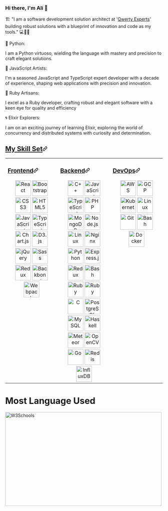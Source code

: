 ### Hi there, I'm Ali   👋


    
🏗️ "I am a software development solution architect at '<a href="https://qwertyexperts.com/">Qwerty Experts</a>' building robust solutions with a blueprint of innovation and code as my tools." 💻🔧🏢

🐍 Python:

I am a Python virtuoso, wielding the language with mastery and precision to craft elegant solutions.

🚀 JavaScript Artists:

I'm a seasoned JavaScript and TypeScript expert developer with a decade of experience, shaping web applications with precision and innovation.


💎 Ruby Artisans:

I excel as a Ruby developer, crafting robust and elegant software with a keen eye for quality and efficiency


🌀 Elixir Explorers:

I am on an exciting journey of learning Elixir, exploring the world of concurrency and distributed systems with curiosity and determination.

<h2 id="user-content-my-skill-set" dir="auto"><a class="heading-link" href="#my-skill-set">My Skill Set<svg class="octicon octicon-link" viewBox="0 0 16 16" version="1.1" width="16" height="16" aria-hidden="true"><path d="m7.775 3.275 1.25-1.25a3.5 3.5 0 1 1 4.95 4.95l-2.5 2.5a3.5 3.5 0 0 1-4.95 0 .751.751 0 0 1 .018-1.042.751.751 0 0 1 1.042-.018 1.998 1.998 0 0 0 2.83 0l2.5-2.5a2.002 2.002 0 0 0-2.83-2.83l-1.25 1.25a.751.751 0 0 1-1.042-.018.751.751 0 0 1-.018-1.042Zm-4.69 9.64a1.998 1.998 0 0 0 2.83 0l1.25-1.25a.751.751 0 0 1 1.042.018.751.751 0 0 1 .018 1.042l-1.25 1.25a3.5 3.5 0 1 1-4.95-4.95l2.5-2.5a3.5 3.5 0 0 1 4.95 0 .751.751 0 0 1-.018 1.042.751.751 0 0 1-1.042.018 1.998 1.998 0 0 0-2.83 0l-2.5 2.5a1.998 1.998 0 0 0 0 2.83Z"></path></svg></a></h2>

<table><tbody><tr><td valign="top" width="33%">
<h3 id="user-content-frontend" dir="auto"><a class="heading-link" href="#frontend">Frontend<svg class="octicon octicon-link" viewBox="0 0 16 16" version="1.1" width="16" height="16" aria-hidden="true"><path d="m7.775 3.275 1.25-1.25a3.5 3.5 0 1 1 4.95 4.95l-2.5 2.5a3.5 3.5 0 0 1-4.95 0 .751.751 0 0 1 .018-1.042.751.751 0 0 1 1.042-.018 1.998 1.998 0 0 0 2.83 0l2.5-2.5a2.002 2.002 0 0 0-2.83-2.83l-1.25 1.25a.751.751 0 0 1-1.042-.018.751.751 0 0 1-.018-1.042Zm-4.69 9.64a1.998 1.998 0 0 0 2.83 0l1.25-1.25a.751.751 0 0 1 1.042.018.751.751 0 0 1 .018 1.042l-1.25 1.25a3.5 3.5 0 1 1-4.95-4.95l2.5-2.5a3.5 3.5 0 0 1 4.95 0 .751.751 0 0 1-.018 1.042.751.751 0 0 1-1.042.018 1.998 1.998 0 0 0-2.83 0l-2.5 2.5a1.998 1.998 0 0 0 0 2.83Z"></path></svg></a></h3>
<div align="center" dir="auto">  
<a target="_blank" rel="noopener noreferrer nofollow" href="https://camo.githubusercontent.com/518977ed5e52020624daf41cf644046368af610f19a7b1220dd1d58377d08288/68747470733a2f2f70726f66696c696e61746f722e7269736861762e6465762f736b696c6c732d6173736574732f72656163742d6f726967696e616c2d776f72646d61726b2e737667"><img src="https://camo.githubusercontent.com/518977ed5e52020624daf41cf644046368af610f19a7b1220dd1d58377d08288/68747470733a2f2f70726f66696c696e61746f722e7269736861762e6465762f736b696c6c732d6173736574732f72656163742d6f726967696e616c2d776f72646d61726b2e737667" alt="React" height="50" data-canonical-src="https://profilinator.rishav.dev/skills-assets/react-original-wordmark.svg" style="max-width: 100%;"></a>  
<a target="_blank" rel="noopener noreferrer nofollow" href="https://camo.githubusercontent.com/3523bd4e344ec5909336e3891b7511da62905e8953381f6fa69c11983e8fd9f6/68747470733a2f2f70726f66696c696e61746f722e7269736861762e6465762f736b696c6c732d6173736574732f626f6f7473747261702d706c61696e2e737667"><img src="https://camo.githubusercontent.com/3523bd4e344ec5909336e3891b7511da62905e8953381f6fa69c11983e8fd9f6/68747470733a2f2f70726f66696c696e61746f722e7269736861762e6465762f736b696c6c732d6173736574732f626f6f7473747261702d706c61696e2e737667" alt="Bootstrap" height="50" data-canonical-src="https://profilinator.rishav.dev/skills-assets/bootstrap-plain.svg" style="max-width: 100%;"></a>  
<a target="_blank" rel="noopener noreferrer nofollow" href="https://camo.githubusercontent.com/1f14c9c472b21cf8790a4fb6914be3a3181e957ecc2b397775f06a989d20cb37/68747470733a2f2f70726f66696c696e61746f722e7269736861762e6465762f736b696c6c732d6173736574732f637373332d6f726967696e616c2d776f72646d61726b2e737667"><img src="https://camo.githubusercontent.com/1f14c9c472b21cf8790a4fb6914be3a3181e957ecc2b397775f06a989d20cb37/68747470733a2f2f70726f66696c696e61746f722e7269736861762e6465762f736b696c6c732d6173736574732f637373332d6f726967696e616c2d776f72646d61726b2e737667" alt="CSS3" height="50" data-canonical-src="https://profilinator.rishav.dev/skills-assets/css3-original-wordmark.svg" style="max-width: 100%;"></a>  
<a target="_blank" rel="noopener noreferrer nofollow" href="https://camo.githubusercontent.com/bfa71fe5e1eb3ca57a7e4ef9c6b2ca21414c4fdab27ac6861e211e7cfe8f7d9f/68747470733a2f2f70726f66696c696e61746f722e7269736861762e6465762f736b696c6c732d6173736574732f68746d6c352d6f726967696e616c2d776f72646d61726b2e737667"><img src="https://camo.githubusercontent.com/bfa71fe5e1eb3ca57a7e4ef9c6b2ca21414c4fdab27ac6861e211e7cfe8f7d9f/68747470733a2f2f70726f66696c696e61746f722e7269736861762e6465762f736b696c6c732d6173736574732f68746d6c352d6f726967696e616c2d776f72646d61726b2e737667" alt="HTML5" height="50" data-canonical-src="https://profilinator.rishav.dev/skills-assets/html5-original-wordmark.svg" style="max-width: 100%;"></a>  
<a target="_blank" rel="noopener noreferrer nofollow" href="https://camo.githubusercontent.com/7a2b6137fa6818b1c85f86347a6b4a75ee52681d4a190c506df972e3c5459980/68747470733a2f2f70726f66696c696e61746f722e7269736861762e6465762f736b696c6c732d6173736574732f6a6176617363726970742d6f726967696e616c2e737667"><img src="https://camo.githubusercontent.com/7a2b6137fa6818b1c85f86347a6b4a75ee52681d4a190c506df972e3c5459980/68747470733a2f2f70726f66696c696e61746f722e7269736861762e6465762f736b696c6c732d6173736574732f6a6176617363726970742d6f726967696e616c2e737667" alt="JavaScript" height="50" data-canonical-src="https://profilinator.rishav.dev/skills-assets/javascript-original.svg" style="max-width: 100%;"></a>  
<a target="_blank" rel="noopener noreferrer nofollow" href="https://camo.githubusercontent.com/94890eb1b8c3ce19ea73189dade730fa967a8fe08899f25cab17b57a5d4339dc/68747470733a2f2f70726f66696c696e61746f722e7269736861762e6465762f736b696c6c732d6173736574732f747970657363726970742d6f726967696e616c2e737667"><img src="https://camo.githubusercontent.com/94890eb1b8c3ce19ea73189dade730fa967a8fe08899f25cab17b57a5d4339dc/68747470733a2f2f70726f66696c696e61746f722e7269736861762e6465762f736b696c6c732d6173736574732f747970657363726970742d6f726967696e616c2e737667" alt="TypeScript" height="50" data-canonical-src="https://profilinator.rishav.dev/skills-assets/typescript-original.svg" style="max-width: 100%;"></a>  
<a target="_blank" rel="noopener noreferrer nofollow" href="https://camo.githubusercontent.com/5ef323398644d0544cbf5284d118cd027594a32f1ad973d13667f169d245e382/68747470733a2f2f70726f66696c696e61746f722e7269736861762e6465762f736b696c6c732d6173736574732f6c6f676f2d7469746c652e737667"><img src="https://camo.githubusercontent.com/5ef323398644d0544cbf5284d118cd027594a32f1ad973d13667f169d245e382/68747470733a2f2f70726f66696c696e61746f722e7269736861762e6465762f736b696c6c732d6173736574732f6c6f676f2d7469746c652e737667" alt="Chart.js" height="50" data-canonical-src="https://profilinator.rishav.dev/skills-assets/logo-title.svg" style="max-width: 100%;"></a>  
<a target="_blank" rel="noopener noreferrer nofollow" href="https://camo.githubusercontent.com/d2bb4714966b3370fbb87a07320d331398d1315a7aad2c0cf440c3f233def73e/68747470733a2f2f70726f66696c696e61746f722e7269736861762e6465762f736b696c6c732d6173736574732f64336a732d6f726967696e616c2e737667"><img src="https://camo.githubusercontent.com/d2bb4714966b3370fbb87a07320d331398d1315a7aad2c0cf440c3f233def73e/68747470733a2f2f70726f66696c696e61746f722e7269736861762e6465762f736b696c6c732d6173736574732f64336a732d6f726967696e616c2e737667" alt="D3.js" height="50" data-canonical-src="https://profilinator.rishav.dev/skills-assets/d3js-original.svg" style="max-width: 100%;"></a>  
<a target="_blank" rel="noopener noreferrer nofollow" href="https://camo.githubusercontent.com/4139e3f1661018381e0961baa746518f0e394103f0261c8b191474c6f7694a78/68747470733a2f2f70726f66696c696e61746f722e7269736861762e6465762f736b696c6c732d6173736574732f6a71756572792e706e67"><img src="https://camo.githubusercontent.com/4139e3f1661018381e0961baa746518f0e394103f0261c8b191474c6f7694a78/68747470733a2f2f70726f66696c696e61746f722e7269736861762e6465762f736b696c6c732d6173736574732f6a71756572792e706e67" alt="jQuery" height="50" data-canonical-src="https://profilinator.rishav.dev/skills-assets/jquery.png" style="max-width: 100%;"></a>  
<a target="_blank" rel="noopener noreferrer nofollow" href="https://camo.githubusercontent.com/34be724565315ff2235ad3237bb21f3db805f559e94b878ce7cd722e4e358cac/68747470733a2f2f70726f66696c696e61746f722e7269736861762e6465762f736b696c6c732d6173736574732f736173732d6f726967696e616c2e737667"><img src="https://camo.githubusercontent.com/34be724565315ff2235ad3237bb21f3db805f559e94b878ce7cd722e4e358cac/68747470733a2f2f70726f66696c696e61746f722e7269736861762e6465762f736b696c6c732d6173736574732f736173732d6f726967696e616c2e737667" alt="Sass" height="50" data-canonical-src="https://profilinator.rishav.dev/skills-assets/sass-original.svg" style="max-width: 100%;"></a>  
<a target="_blank" rel="noopener noreferrer nofollow" href="https://camo.githubusercontent.com/b81456c0e15928e93c1e5f4d06b6a6938718d8f106a8169a570cd42b5e32f608/68747470733a2f2f70726f66696c696e61746f722e7269736861762e6465762f736b696c6c732d6173736574732f72656475782d6f726967696e616c2e737667"><img src="https://camo.githubusercontent.com/b81456c0e15928e93c1e5f4d06b6a6938718d8f106a8169a570cd42b5e32f608/68747470733a2f2f70726f66696c696e61746f722e7269736861762e6465762f736b696c6c732d6173736574732f72656475782d6f726967696e616c2e737667" alt="Redux" height="50" data-canonical-src="https://profilinator.rishav.dev/skills-assets/redux-original.svg" style="max-width: 100%;"></a>  
<a target="_blank" rel="noopener noreferrer nofollow" href="https://camo.githubusercontent.com/8990e11f4bfab9ecbebf491972c7b9ff19bb738a592e84d67d546bf76546fb19/68747470733a2f2f70726f66696c696e61746f722e7269736861762e6465762f736b696c6c732d6173736574732f6261636b626f6e656a732d6f726967696e616c2d776f72646d61726b2e737667"><img src="https://camo.githubusercontent.com/8990e11f4bfab9ecbebf491972c7b9ff19bb738a592e84d67d546bf76546fb19/68747470733a2f2f70726f66696c696e61746f722e7269736861762e6465762f736b696c6c732d6173736574732f6261636b626f6e656a732d6f726967696e616c2d776f72646d61726b2e737667" alt="Backbone.js" height="50" data-canonical-src="https://profilinator.rishav.dev/skills-assets/backbonejs-original-wordmark.svg" style="max-width: 100%;"></a>  
<a target="_blank" rel="noopener noreferrer nofollow" href="https://camo.githubusercontent.com/b44c84ce9c2fd580a8df419ea97d086de4b40ac53f96d3f76039c459b291c106/68747470733a2f2f70726f66696c696e61746f722e7269736861762e6465762f736b696c6c732d6173736574732f7765627061636b2d6f726967696e616c2e737667"><img src="https://camo.githubusercontent.com/b44c84ce9c2fd580a8df419ea97d086de4b40ac53f96d3f76039c459b291c106/68747470733a2f2f70726f66696c696e61746f722e7269736861762e6465762f736b696c6c732d6173736574732f7765627061636b2d6f726967696e616c2e737667" alt="Webpack" height="50" data-canonical-src="https://profilinator.rishav.dev/skills-assets/webpack-original.svg" style="max-width: 100%;"></a>  
</div>
</td><td valign="top" width="33%">
<h3 id="user-content-backend" dir="auto"><a class="heading-link" href="#backend">Backend<svg class="octicon octicon-link" viewBox="0 0 16 16" version="1.1" width="16" height="16" aria-hidden="true"><path d="m7.775 3.275 1.25-1.25a3.5 3.5 0 1 1 4.95 4.95l-2.5 2.5a3.5 3.5 0 0 1-4.95 0 .751.751 0 0 1 .018-1.042.751.751 0 0 1 1.042-.018 1.998 1.998 0 0 0 2.83 0l2.5-2.5a2.002 2.002 0 0 0-2.83-2.83l-1.25 1.25a.751.751 0 0 1-1.042-.018.751.751 0 0 1-.018-1.042Zm-4.69 9.64a1.998 1.998 0 0 0 2.83 0l1.25-1.25a.751.751 0 0 1 1.042.018.751.751 0 0 1 .018 1.042l-1.25 1.25a3.5 3.5 0 1 1-4.95-4.95l2.5-2.5a3.5 3.5 0 0 1 4.95 0 .751.751 0 0 1-.018 1.042.751.751 0 0 1-1.042.018 1.998 1.998 0 0 0-2.83 0l-2.5 2.5a1.998 1.998 0 0 0 0 2.83Z"></path></svg></a></h3>
<div align="center" dir="auto">  
<a target="_blank" rel="noopener noreferrer nofollow" href="https://camo.githubusercontent.com/716c20f454fef17485712c6bfda0f6343ac75983a673228c59aa3bf4076c9f99/68747470733a2f2f70726f66696c696e61746f722e7269736861762e6465762f736b696c6c732d6173736574732f63706c7573706c75732d6f726967696e616c2e737667"><img src="https://camo.githubusercontent.com/716c20f454fef17485712c6bfda0f6343ac75983a673228c59aa3bf4076c9f99/68747470733a2f2f70726f66696c696e61746f722e7269736861762e6465762f736b696c6c732d6173736574732f63706c7573706c75732d6f726967696e616c2e737667" alt="C++" height="50" data-canonical-src="https://profilinator.rishav.dev/skills-assets/cplusplus-original.svg" style="max-width: 100%;"></a>  
<a target="_blank" rel="noopener noreferrer nofollow" href="https://camo.githubusercontent.com/7a2b6137fa6818b1c85f86347a6b4a75ee52681d4a190c506df972e3c5459980/68747470733a2f2f70726f66696c696e61746f722e7269736861762e6465762f736b696c6c732d6173736574732f6a6176617363726970742d6f726967696e616c2e737667"><img src="https://camo.githubusercontent.com/7a2b6137fa6818b1c85f86347a6b4a75ee52681d4a190c506df972e3c5459980/68747470733a2f2f70726f66696c696e61746f722e7269736861762e6465762f736b696c6c732d6173736574732f6a6176617363726970742d6f726967696e616c2e737667" alt="JavaScript" height="50" data-canonical-src="https://profilinator.rishav.dev/skills-assets/javascript-original.svg" style="max-width: 100%;"></a>  
<a target="_blank" rel="noopener noreferrer nofollow" href="https://camo.githubusercontent.com/94890eb1b8c3ce19ea73189dade730fa967a8fe08899f25cab17b57a5d4339dc/68747470733a2f2f70726f66696c696e61746f722e7269736861762e6465762f736b696c6c732d6173736574732f747970657363726970742d6f726967696e616c2e737667"><img src="https://camo.githubusercontent.com/94890eb1b8c3ce19ea73189dade730fa967a8fe08899f25cab17b57a5d4339dc/68747470733a2f2f70726f66696c696e61746f722e7269736861762e6465762f736b696c6c732d6173736574732f747970657363726970742d6f726967696e616c2e737667" alt="TypeScript" height="50" data-canonical-src="https://profilinator.rishav.dev/skills-assets/typescript-original.svg" style="max-width: 100%;"></a>  
<a target="_blank" rel="noopener noreferrer nofollow" href="https://camo.githubusercontent.com/8cba877c9729b9af2c1e0952ce007c05a4be5bc723d56e50cf2f9f9c384a9d8e/68747470733a2f2f70726f66696c696e61746f722e7269736861762e6465762f736b696c6c732d6173736574732f7068702d6f726967696e616c2e737667"><img src="https://camo.githubusercontent.com/8cba877c9729b9af2c1e0952ce007c05a4be5bc723d56e50cf2f9f9c384a9d8e/68747470733a2f2f70726f66696c696e61746f722e7269736861762e6465762f736b696c6c732d6173736574732f7068702d6f726967696e616c2e737667" alt="PHP" height="50" data-canonical-src="https://profilinator.rishav.dev/skills-assets/php-original.svg" style="max-width: 100%;"></a>  
<a target="_blank" rel="noopener noreferrer nofollow" href="https://camo.githubusercontent.com/e643754982a9dba595811285c08c4667f1062a17d9e7eca8dd16b43995bf372b/68747470733a2f2f70726f66696c696e61746f722e7269736861762e6465762f736b696c6c732d6173736574732f6d6f6e676f64622d6f726967696e616c2d776f72646d61726b2e737667"><img src="https://camo.githubusercontent.com/e643754982a9dba595811285c08c4667f1062a17d9e7eca8dd16b43995bf372b/68747470733a2f2f70726f66696c696e61746f722e7269736861762e6465762f736b696c6c732d6173736574732f6d6f6e676f64622d6f726967696e616c2d776f72646d61726b2e737667" alt="MongoDB" height="50" data-canonical-src="https://profilinator.rishav.dev/skills-assets/mongodb-original-wordmark.svg" style="max-width: 100%;"></a>  
<a target="_blank" rel="noopener noreferrer nofollow" href="https://camo.githubusercontent.com/48c9507b62d83559dc3aef4f3951293b15ab2f5fa1029bdf6ec42f9fa062e775/68747470733a2f2f70726f66696c696e61746f722e7269736861762e6465762f736b696c6c732d6173736574732f6e6f64656a732d6f726967696e616c2d776f72646d61726b2e737667"><img src="https://camo.githubusercontent.com/48c9507b62d83559dc3aef4f3951293b15ab2f5fa1029bdf6ec42f9fa062e775/68747470733a2f2f70726f66696c696e61746f722e7269736861762e6465762f736b696c6c732d6173736574732f6e6f64656a732d6f726967696e616c2d776f72646d61726b2e737667" alt="Node.js" height="50" data-canonical-src="https://profilinator.rishav.dev/skills-assets/nodejs-original-wordmark.svg" style="max-width: 100%;"></a>  
<a target="_blank" rel="noopener noreferrer nofollow" href="https://camo.githubusercontent.com/0d57a1013ca687b2df81dc1652bf33293b0d9e43d4745d7e70f33b0c79fef474/68747470733a2f2f70726f66696c696e61746f722e7269736861762e6465762f736b696c6c732d6173736574732f6c696e75782d6f726967696e616c2e737667"><img src="https://camo.githubusercontent.com/0d57a1013ca687b2df81dc1652bf33293b0d9e43d4745d7e70f33b0c79fef474/68747470733a2f2f70726f66696c696e61746f722e7269736861762e6465762f736b696c6c732d6173736574732f6c696e75782d6f726967696e616c2e737667" alt="Linux" height="50" data-canonical-src="https://profilinator.rishav.dev/skills-assets/linux-original.svg" style="max-width: 100%;"></a>  
<a target="_blank" rel="noopener noreferrer nofollow" href="https://camo.githubusercontent.com/8b9fd4b3da512f7b042a866f2281f950db69a21c6e274089524f2796012bc59f/68747470733a2f2f70726f66696c696e61746f722e7269736861762e6465762f736b696c6c732d6173736574732f6e67696e782d6f726967696e616c2e737667"><img src="https://camo.githubusercontent.com/8b9fd4b3da512f7b042a866f2281f950db69a21c6e274089524f2796012bc59f/68747470733a2f2f70726f66696c696e61746f722e7269736861762e6465762f736b696c6c732d6173736574732f6e67696e782d6f726967696e616c2e737667" alt="Nginx" height="50" data-canonical-src="https://profilinator.rishav.dev/skills-assets/nginx-original.svg" style="max-width: 100%;"></a>  
<a target="_blank" rel="noopener noreferrer nofollow" href="https://camo.githubusercontent.com/d10e5aa8ba67f1eb109da4e98cd75adfa42df2e6019f8222cfa14c0088ac674d/68747470733a2f2f70726f66696c696e61746f722e7269736861762e6465762f736b696c6c732d6173736574732f707974686f6e2d6f726967696e616c2e737667"><img src="https://camo.githubusercontent.com/d10e5aa8ba67f1eb109da4e98cd75adfa42df2e6019f8222cfa14c0088ac674d/68747470733a2f2f70726f66696c696e61746f722e7269736861762e6465762f736b696c6c732d6173736574732f707974686f6e2d6f726967696e616c2e737667" alt="Python" height="50" data-canonical-src="https://profilinator.rishav.dev/skills-assets/python-original.svg" style="max-width: 100%;"></a>  
<a target="_blank" rel="noopener noreferrer nofollow" href="https://camo.githubusercontent.com/93acca6a99de2894799bf5e78396c83a682e46a4b1d98aa3127ae7b25c3754b6/68747470733a2f2f70726f66696c696e61746f722e7269736861762e6465762f736b696c6c732d6173736574732f657870726573732d6f726967696e616c2d776f72646d61726b2e737667"><img src="https://camo.githubusercontent.com/93acca6a99de2894799bf5e78396c83a682e46a4b1d98aa3127ae7b25c3754b6/68747470733a2f2f70726f66696c696e61746f722e7269736861762e6465762f736b696c6c732d6173736574732f657870726573732d6f726967696e616c2d776f72646d61726b2e737667" alt="Express.js" height="50" data-canonical-src="https://profilinator.rishav.dev/skills-assets/express-original-wordmark.svg" style="max-width: 100%;"></a>  
<a target="_blank" rel="noopener noreferrer nofollow" href="https://camo.githubusercontent.com/b81456c0e15928e93c1e5f4d06b6a6938718d8f106a8169a570cd42b5e32f608/68747470733a2f2f70726f66696c696e61746f722e7269736861762e6465762f736b696c6c732d6173736574732f72656475782d6f726967696e616c2e737667"><img src="https://camo.githubusercontent.com/b81456c0e15928e93c1e5f4d06b6a6938718d8f106a8169a570cd42b5e32f608/68747470733a2f2f70726f66696c696e61746f722e7269736861762e6465762f736b696c6c732d6173736574732f72656475782d6f726967696e616c2e737667" alt="Redux" height="50" data-canonical-src="https://profilinator.rishav.dev/skills-assets/redux-original.svg" style="max-width: 100%;"></a>  
<a target="_blank" rel="noopener noreferrer nofollow" href="https://camo.githubusercontent.com/c994f99958731f1dc803e2f9cb5bcd52a6a7cf95322cc7543e0c694abc4bd819/68747470733a2f2f70726f66696c696e61746f722e7269736861762e6465762f736b696c6c732d6173736574732f676e755f626173682d69636f6e2e737667"><img src="https://camo.githubusercontent.com/c994f99958731f1dc803e2f9cb5bcd52a6a7cf95322cc7543e0c694abc4bd819/68747470733a2f2f70726f66696c696e61746f722e7269736861762e6465762f736b696c6c732d6173736574732f676e755f626173682d69636f6e2e737667" alt="Bash" height="50" data-canonical-src="https://profilinator.rishav.dev/skills-assets/gnu_bash-icon.svg" style="max-width: 100%;"></a>  
<a target="_blank" rel="noopener noreferrer nofollow" href="https://camo.githubusercontent.com/9d7f785e4d41a8d0d78cf8ed600d0da9bbaf60edacc525a29c9659af603b71d1/68747470733a2f2f70726f66696c696e61746f722e7269736861762e6465762f736b696c6c732d6173736574732f727562792d6f726967696e616c2d776f72646d61726b2e737667"><img src="https://camo.githubusercontent.com/9d7f785e4d41a8d0d78cf8ed600d0da9bbaf60edacc525a29c9659af603b71d1/68747470733a2f2f70726f66696c696e61746f722e7269736861762e6465762f736b696c6c732d6173736574732f727562792d6f726967696e616c2d776f72646d61726b2e737667" alt="Ruby" height="50" data-canonical-src="https://profilinator.rishav.dev/skills-assets/ruby-original-wordmark.svg" style="max-width: 100%;"></a>  
<a target="_blank" rel="noopener noreferrer nofollow" href="https://camo.githubusercontent.com/9d7f785e4d41a8d0d78cf8ed600d0da9bbaf60edacc525a29c9659af603b71d1/68747470733a2f2f70726f66696c696e61746f722e7269736861762e6465762f736b696c6c732d6173736574732f727562792d6f726967696e616c2d776f72646d61726b2e737667"><img src="https://camo.githubusercontent.com/9d7f785e4d41a8d0d78cf8ed600d0da9bbaf60edacc525a29c9659af603b71d1/68747470733a2f2f70726f66696c696e61746f722e7269736861762e6465762f736b696c6c732d6173736574732f727562792d6f726967696e616c2d776f72646d61726b2e737667" alt="Ruby" height="50" data-canonical-src="https://profilinator.rishav.dev/skills-assets/ruby-original-wordmark.svg" style="max-width: 100%;"></a>  
<a target="_blank" rel="noopener noreferrer nofollow" href="https://camo.githubusercontent.com/67704b43eaee79d5db2e0ac9b288ca2eda7f8cdaaadce80ce77d44f8d08d3d95/68747470733a2f2f70726f66696c696e61746f722e7269736861762e6465762f736b696c6c732d6173736574732f632d6f726967696e616c2e737667"><img src="https://camo.githubusercontent.com/67704b43eaee79d5db2e0ac9b288ca2eda7f8cdaaadce80ce77d44f8d08d3d95/68747470733a2f2f70726f66696c696e61746f722e7269736861762e6465762f736b696c6c732d6173736574732f632d6f726967696e616c2e737667" alt="C" height="50" data-canonical-src="https://profilinator.rishav.dev/skills-assets/c-original.svg" style="max-width: 100%;"></a>  
<a target="_blank" rel="noopener noreferrer nofollow" href="https://camo.githubusercontent.com/ddc853c2f9e0dc4538d5f3500880e557ab03f9ea8050b5152d0ef61d042f7d01/68747470733a2f2f70726f66696c696e61746f722e7269736861762e6465762f736b696c6c732d6173736574732f706f737467726573716c2d6f726967696e616c2d776f72646d61726b2e737667"><img src="https://camo.githubusercontent.com/ddc853c2f9e0dc4538d5f3500880e557ab03f9ea8050b5152d0ef61d042f7d01/68747470733a2f2f70726f66696c696e61746f722e7269736861762e6465762f736b696c6c732d6173736574732f706f737467726573716c2d6f726967696e616c2d776f72646d61726b2e737667" alt="PostgreSQL" height="50" data-canonical-src="https://profilinator.rishav.dev/skills-assets/postgresql-original-wordmark.svg" style="max-width: 100%;"></a>  
<a target="_blank" rel="noopener noreferrer nofollow" href="https://camo.githubusercontent.com/ef8a5aaa11f861e3692439d030c83a18d6d5ebc387d6e74ca4bba728aaeac7ad/68747470733a2f2f70726f66696c696e61746f722e7269736861762e6465762f736b696c6c732d6173736574732f6d7973716c2d6f726967696e616c2d776f72646d61726b2e737667"><img src="https://camo.githubusercontent.com/ef8a5aaa11f861e3692439d030c83a18d6d5ebc387d6e74ca4bba728aaeac7ad/68747470733a2f2f70726f66696c696e61746f722e7269736861762e6465762f736b696c6c732d6173736574732f6d7973716c2d6f726967696e616c2d776f72646d61726b2e737667" alt="MySQL" height="50" data-canonical-src="https://profilinator.rishav.dev/skills-assets/mysql-original-wordmark.svg" style="max-width: 100%;"></a>  
<a target="_blank" rel="noopener noreferrer nofollow" href="https://camo.githubusercontent.com/b66bbde78d03f35b1613aeaa205717586790c90213332f5ebcc01ce5af6ca0b2/68747470733a2f2f70726f66696c696e61746f722e7269736861762e6465762f736b696c6c732d6173736574732f6861736b656c6c2e706e67"><img src="https://camo.githubusercontent.com/b66bbde78d03f35b1613aeaa205717586790c90213332f5ebcc01ce5af6ca0b2/68747470733a2f2f70726f66696c696e61746f722e7269736861762e6465762f736b696c6c732d6173736574732f6861736b656c6c2e706e67" alt="Haskell" height="50" data-canonical-src="https://profilinator.rishav.dev/skills-assets/haskell.png" style="max-width: 100%;"></a>  
<a target="_blank" rel="noopener noreferrer nofollow" href="https://camo.githubusercontent.com/dd469a6c4804da86c9cf1b872ddecf8fff1b92ff6ebecb21f65f493948fe8370/68747470733a2f2f70726f66696c696e61746f722e7269736861762e6465762f736b696c6c732d6173736574732f6d6574656f722e737667"><img src="https://camo.githubusercontent.com/dd469a6c4804da86c9cf1b872ddecf8fff1b92ff6ebecb21f65f493948fe8370/68747470733a2f2f70726f66696c696e61746f722e7269736861762e6465762f736b696c6c732d6173736574732f6d6574656f722e737667" alt="Meteor" height="50" data-canonical-src="https://profilinator.rishav.dev/skills-assets/meteor.svg" style="max-width: 100%;"></a>  
<a target="_blank" rel="noopener noreferrer nofollow" href="https://camo.githubusercontent.com/3cd52a9c40ad2bb6b22628ad3d982ae571eca8f1cb7e895beb4f1719b56c2258/68747470733a2f2f70726f66696c696e61746f722e7269736861762e6465762f736b696c6c732d6173736574732f6f70656e63762d69636f6e2e737667"><img src="https://camo.githubusercontent.com/3cd52a9c40ad2bb6b22628ad3d982ae571eca8f1cb7e895beb4f1719b56c2258/68747470733a2f2f70726f66696c696e61746f722e7269736861762e6465762f736b696c6c732d6173736574732f6f70656e63762d69636f6e2e737667" alt="OpenCV" height="50" data-canonical-src="https://profilinator.rishav.dev/skills-assets/opencv-icon.svg" style="max-width: 100%;"></a>  
<a target="_blank" rel="noopener noreferrer nofollow" href="https://camo.githubusercontent.com/c26ef7dd43db67579b01ea57f14de7c2dd486a50a142e85dd06f8d0540a9a6e2/68747470733a2f2f70726f66696c696e61746f722e7269736861762e6465762f736b696c6c732d6173736574732f676f2d6f726967696e616c2e737667"><img src="https://camo.githubusercontent.com/c26ef7dd43db67579b01ea57f14de7c2dd486a50a142e85dd06f8d0540a9a6e2/68747470733a2f2f70726f66696c696e61746f722e7269736861762e6465762f736b696c6c732d6173736574732f676f2d6f726967696e616c2e737667" alt="Go" height="50" data-canonical-src="https://profilinator.rishav.dev/skills-assets/go-original.svg" style="max-width: 100%;"></a>  
<a target="_blank" rel="noopener noreferrer nofollow" href="https://camo.githubusercontent.com/e783b842ab8da58e52841fc8fb53ebb1a864dc3dfb2dc530c7fcd2dab1b22226/68747470733a2f2f70726f66696c696e61746f722e7269736861762e6465762f736b696c6c732d6173736574732f72656469732d6f726967696e616c2d776f72646d61726b2e737667"><img src="https://camo.githubusercontent.com/e783b842ab8da58e52841fc8fb53ebb1a864dc3dfb2dc530c7fcd2dab1b22226/68747470733a2f2f70726f66696c696e61746f722e7269736861762e6465762f736b696c6c732d6173736574732f72656469732d6f726967696e616c2d776f72646d61726b2e737667" alt="Redis" height="50" data-canonical-src="https://profilinator.rishav.dev/skills-assets/redis-original-wordmark.svg" style="max-width: 100%;"></a>  
<a target="_blank" rel="noopener noreferrer nofollow" href="https://camo.githubusercontent.com/933ea90da063b6fe7c8ebf13575be2043c33bc1d0d0fa7974f68015982d55455/68747470733a2f2f70726f66696c696e61746f722e7269736861762e6465762f736b696c6c732d6173736574732f696e666c757864622e737667"><img src="https://camo.githubusercontent.com/933ea90da063b6fe7c8ebf13575be2043c33bc1d0d0fa7974f68015982d55455/68747470733a2f2f70726f66696c696e61746f722e7269736861762e6465762f736b696c6c732d6173736574732f696e666c757864622e737667" alt="InfluxDB" height="50" data-canonical-src="https://profilinator.rishav.dev/skills-assets/influxdb.svg" style="max-width: 100%;"></a>  
</div>
</td><td valign="top" width="33%">
<h3 id="user-content-devops" dir="auto"><a class="heading-link" href="#devops">DevOps<svg class="octicon octicon-link" viewBox="0 0 16 16" version="1.1" width="16" height="16" aria-hidden="true"><path d="m7.775 3.275 1.25-1.25a3.5 3.5 0 1 1 4.95 4.95l-2.5 2.5a3.5 3.5 0 0 1-4.95 0 .751.751 0 0 1 .018-1.042.751.751 0 0 1 1.042-.018 1.998 1.998 0 0 0 2.83 0l2.5-2.5a2.002 2.002 0 0 0-2.83-2.83l-1.25 1.25a.751.751 0 0 1-1.042-.018.751.751 0 0 1-.018-1.042Zm-4.69 9.64a1.998 1.998 0 0 0 2.83 0l1.25-1.25a.751.751 0 0 1 1.042.018.751.751 0 0 1 .018 1.042l-1.25 1.25a3.5 3.5 0 1 1-4.95-4.95l2.5-2.5a3.5 3.5 0 0 1 4.95 0 .751.751 0 0 1-.018 1.042.751.751 0 0 1-1.042.018 1.998 1.998 0 0 0-2.83 0l-2.5 2.5a1.998 1.998 0 0 0 0 2.83Z"></path></svg></a></h3>
<div align="center" dir="auto">  
<a target="_blank" rel="noopener noreferrer nofollow" href="https://camo.githubusercontent.com/da33ce63f1e78ececdc5f65879560a5e8d3ac805670af8934eea5d1b0cd9a5b7/68747470733a2f2f70726f66696c696e61746f722e7269736861762e6465762f736b696c6c732d6173736574732f616d617a6f6e77656273657276696365732d6f726967696e616c2d776f72646d61726b2e737667"><img src="https://camo.githubusercontent.com/da33ce63f1e78ececdc5f65879560a5e8d3ac805670af8934eea5d1b0cd9a5b7/68747470733a2f2f70726f66696c696e61746f722e7269736861762e6465762f736b696c6c732d6173736574732f616d617a6f6e77656273657276696365732d6f726967696e616c2d776f72646d61726b2e737667" alt="AWS" height="50" data-canonical-src="https://profilinator.rishav.dev/skills-assets/amazonwebservices-original-wordmark.svg" style="max-width: 100%;"></a>  
<a target="_blank" rel="noopener noreferrer nofollow" href="https://camo.githubusercontent.com/61a6e2ce2c5ab3fc01c5e5bf5a6bba48ca5b573b3795cdb70330c5d42697ec68/68747470733a2f2f70726f66696c696e61746f722e7269736861762e6465762f736b696c6c732d6173736574732f676f6f676c655f636c6f75642d69636f6e2e737667"><img src="https://camo.githubusercontent.com/61a6e2ce2c5ab3fc01c5e5bf5a6bba48ca5b573b3795cdb70330c5d42697ec68/68747470733a2f2f70726f66696c696e61746f722e7269736861762e6465762f736b696c6c732d6173736574732f676f6f676c655f636c6f75642d69636f6e2e737667" alt="GCP" height="50" data-canonical-src="https://profilinator.rishav.dev/skills-assets/google_cloud-icon.svg" style="max-width: 100%;"></a>  
<a target="_blank" rel="noopener noreferrer nofollow" href="https://camo.githubusercontent.com/c15662380f5f49777bd8a29c6634eafd5663056ee9daa0e1c1a490dc6a748da5/68747470733a2f2f70726f66696c696e61746f722e7269736861762e6465762f736b696c6c732d6173736574732f6b756265726e657465732d69636f6e2e737667"><img src="https://camo.githubusercontent.com/c15662380f5f49777bd8a29c6634eafd5663056ee9daa0e1c1a490dc6a748da5/68747470733a2f2f70726f66696c696e61746f722e7269736861762e6465762f736b696c6c732d6173736574732f6b756265726e657465732d69636f6e2e737667" alt="Kubernetes" height="50" data-canonical-src="https://profilinator.rishav.dev/skills-assets/kubernetes-icon.svg" style="max-width: 100%;"></a>  
<a target="_blank" rel="noopener noreferrer nofollow" href="https://camo.githubusercontent.com/0d57a1013ca687b2df81dc1652bf33293b0d9e43d4745d7e70f33b0c79fef474/68747470733a2f2f70726f66696c696e61746f722e7269736861762e6465762f736b696c6c732d6173736574732f6c696e75782d6f726967696e616c2e737667"><img src="https://camo.githubusercontent.com/0d57a1013ca687b2df81dc1652bf33293b0d9e43d4745d7e70f33b0c79fef474/68747470733a2f2f70726f66696c696e61746f722e7269736861762e6465762f736b696c6c732d6173736574732f6c696e75782d6f726967696e616c2e737667" alt="Linux" height="50" data-canonical-src="https://profilinator.rishav.dev/skills-assets/linux-original.svg" style="max-width: 100%;"></a>  
<a target="_blank" rel="noopener noreferrer nofollow" href="https://camo.githubusercontent.com/b7ea09b0c030ae14623cfc3a52ab3ee0d07e0259a1b230139e65ba00454327c9/68747470733a2f2f70726f66696c696e61746f722e7269736861762e6465762f736b696c6c732d6173736574732f6769742d73636d2d69636f6e2e737667"><img src="https://camo.githubusercontent.com/b7ea09b0c030ae14623cfc3a52ab3ee0d07e0259a1b230139e65ba00454327c9/68747470733a2f2f70726f66696c696e61746f722e7269736861762e6465762f736b696c6c732d6173736574732f6769742d73636d2d69636f6e2e737667" alt="Git" height="50" data-canonical-src="https://profilinator.rishav.dev/skills-assets/git-scm-icon.svg" style="max-width: 100%;"></a>  
<a target="_blank" rel="noopener noreferrer nofollow" href="https://camo.githubusercontent.com/c994f99958731f1dc803e2f9cb5bcd52a6a7cf95322cc7543e0c694abc4bd819/68747470733a2f2f70726f66696c696e61746f722e7269736861762e6465762f736b696c6c732d6173736574732f676e755f626173682d69636f6e2e737667"><img src="https://camo.githubusercontent.com/c994f99958731f1dc803e2f9cb5bcd52a6a7cf95322cc7543e0c694abc4bd819/68747470733a2f2f70726f66696c696e61746f722e7269736861762e6465762f736b696c6c732d6173736574732f676e755f626173682d69636f6e2e737667" alt="Bash" height="50" data-canonical-src="https://profilinator.rishav.dev/skills-assets/gnu_bash-icon.svg" style="max-width: 100%;"></a>  
<a target="_blank" rel="noopener noreferrer nofollow" href="https://camo.githubusercontent.com/6819655dad2979647adee4b2f01fc7da674eb0bff06cf25bd576427f091064a1/68747470733a2f2f70726f66696c696e61746f722e7269736861762e6465762f736b696c6c732d6173736574732f646f636b65722d6f726967696e616c2d776f72646d61726b2e737667"><img src="https://camo.githubusercontent.com/6819655dad2979647adee4b2f01fc7da674eb0bff06cf25bd576427f091064a1/68747470733a2f2f70726f66696c696e61746f722e7269736861762e6465762f736b696c6c732d6173736574732f646f636b65722d6f726967696e616c2d776f72646d61726b2e737667" alt="Docker" height="50" data-canonical-src="https://profilinator.rishav.dev/skills-assets/docker-original-wordmark.svg" style="max-width: 100%;"></a>  
</div>
</td></tr></tbody></table>

<h1>
Most Language Used <a href="https://github-readme-stats.vercel.app/api/top-langs/?username=haffizaliraza">
</a>
</h1>
<img border="0" alt="W3Schools" src="https://github-readme-stats.vercel.app/api/top-langs/?username=haffizaliraza" width="500" height="300">
<!--
**haffizaliraza/haffizaliraza** is a ✨ _special_ ✨ repository because its `README.md` (this file) appears on your GitHub profile.



-->
